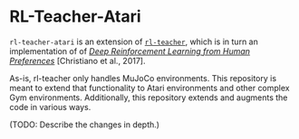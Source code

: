 # RL-Teacher-Atari

`rl-teacher-atari` is an extension of [`rl-teacher`](https://github.com/nottombrown/rl-teacher), which is in turn an implementation of of [*Deep Reinforcement Learning from Human Preferences*](https://arxiv.org/abs/1706.03741) [Christiano et al., 2017].

As-is, rl-teacher only handles MuJoCo environments. This repository is meant to extend that functionality to Atari environments and other complex Gym environments. Additionally, this repository extends and augments the code in various ways.

(TODO: Describe the changes in depth.)
